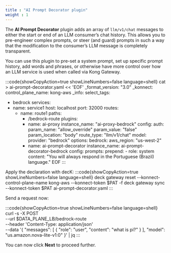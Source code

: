 ```yaml
---
title : "AI Prompt Decorator plugin"
weight : 1
---
```


The **AI Prompt Decorator** plugin adds an array of ``llm/v1/chat`` messages to either the start or end of an LLM consumer’s chat history. This allows you to pre-engineer complex prompts, or steer (and guard) prompts in such a way that the modification to the consumer’s LLM message is completely transparent.

You can use this plugin to pre-set a system prompt, set up specific prompt history, add words and phrases, or otherwise have more control over how an LLM service is used when called via Kong Gateway.


:::code{showCopyAction=true showLineNumbers=false language=shell}
cat > ai-prompt-decorator.yaml << 'EOF'
_format_version: "3.0"
_konnect:
  control_plane_name: kong-aws
_info:
  select_tags:
  - bedrock
services:
- name: service1
  host: localhost
  port: 32000
  routes:
  - name: route1
    paths:
    - /bedrock-route
    plugins:
    - name: ai-proxy
      instance_name: "ai-proxy-bedrock"
      config:
        auth:
          param_name: "allow_override"
          param_value: "false"
          param_location: "body"
        route_type: "llm/v1/chat"
        model:
          provider: "bedrock"
          options:
            bedrock:
              aws_region: "us-west-2"
    - name: ai-prompt-decorator
      instance_name: ai-prompt-decorator-bedrock
      config:
        prompts:
          prepend:
          - role: system
            content: "You will always respond in the Portuguese (Brazil) language."
EOF
:::

Apply the declaration with decK:
:::code{showCopyAction=true showLineNumbers=false language=shell}
deck gateway reset --konnect-control-plane-name kong-aws --konnect-token $PAT -f
deck gateway sync --konnect-token $PAT ai-prompt-decorator.yaml
:::


Send a request now:

:::code{showCopyAction=true showLineNumbers=false language=shell}
curl -s -X POST \
  --url $DATA_PLANE_LB/bedrock-route \
  --header 'Content-Type: application/json' \
  --data '{
     "messages": [
       {
         "role": "user",
         "content": "what is pi?"
       }
     ],
     "model": "us.amazon.nova-lite-v1:0"
   }' | jq
:::




You can now click **Next** to proceed further.


